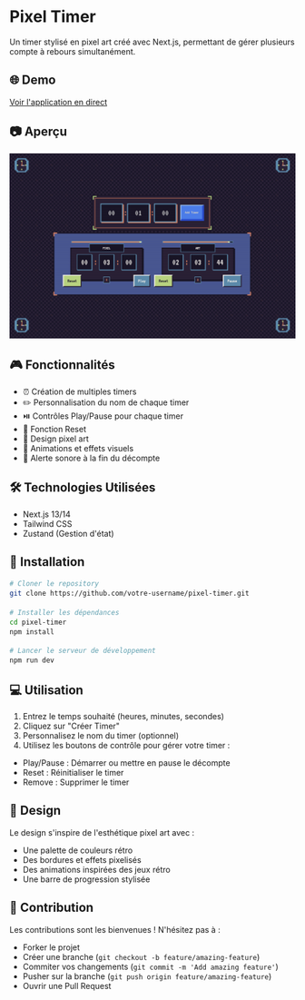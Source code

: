 # Pixel Timer

Un timer stylisé en pixel art créé avec Next.js, permettant de gérer plusieurs compte à rebours simultanément.

## 🌐 Demo

[Voir l'application en direct](https://retro-timer.vercel.app/)

## 📷 Aperçu

<img src="public/TimerPixel.png" alt="Pixel Timer App" width="600"/>

## 🎮 Fonctionnalités

- ⏰ Création de multiples timers
- ✏️ Personnalisation du nom de chaque timer
- ⏯️ Contrôles Play/Pause pour chaque timer
- 🔄 Fonction Reset
- 🎨 Design pixel art
- 🌈 Animations et effets visuels
- 🔔 Alerte sonore à la fin du décompte

## 🛠️ Technologies Utilisées

- Next.js 13/14
- Tailwind CSS
- Zustand (Gestion d'état)

## 🚀 Installation

```bash
# Cloner le repository
git clone https://github.com/votre-username/pixel-timer.git

# Installer les dépendances
cd pixel-timer
npm install

# Lancer le serveur de développement
npm run dev
```

## 💻 Utilisation

1. Entrez le temps souhaité (heures, minutes, secondes)
2. Cliquez sur "Créer Timer"
3. Personnalisez le nom du timer (optionnel)
4. Utilisez les boutons de contrôle pour gérer votre timer :

- Play/Pause : Démarrer ou mettre en pause le décompte
- Reset : Réinitialiser le timer
- Remove : Supprimer le timer

## 🎨 Design

Le design s'inspire de l'esthétique pixel art avec :

- Une palette de couleurs rétro
- Des bordures et effets pixelisés
- Des animations inspirées des jeux rétro
- Une barre de progression stylisée

## 🤝 Contribution

Les contributions sont les bienvenues ! N'hésitez pas à :

- Forker le projet
- Créer une branche (`git checkout -b feature/amazing-feature`)
- Commiter vos changements (`git commit -m 'Add amazing feature'`)
- Pusher sur la branche (`git push origin feature/amazing-feature`)
- Ouvrir une Pull Request
